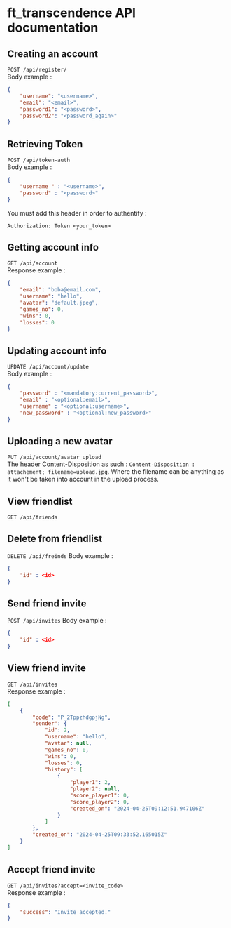 # ft_transcendence API documentation

## Creating an account

`POST /api/register/` \
Body example :
```json
{
    "username": "<username>",
    "email": "<email>",
    "password1": "<password>",
    "password2": "<password_again>"
}
```

## Retrieving Token

`POST /api/token-auth` \
Body example :
```json
{
    "username " : "<username>",
    "password" : "<password>"
}
```

You must add this header in order to authentify :
```
Authorization: Token <your_token>
```

## Getting account info

`GET /api/account` \
Response example : 
```json
{
	"email": "boba@email.com",
	"username": "hello",
	"avatar": "default.jpeg",
	"games_no": 0,
	"wins": 0,
	"losses": 0
}
```

## Updating account info
`UPDATE /api/account/update` \
Body example :
```json
{
    "password" : "<mandatory:current_password>",
    "email" : "<optional:email>",
    "username" : "<optional:username>",
    "new_password" : "<optional:new_password>"
}
```

## Uploading a new avatar
`PUT /api/account/avatar_upload` \
The header Content-Disposition as such : `Content-Disposition : attachement; filename=upload.jpg`. Where the filename can be anything as it won't be taken into account in the upload process.

## View friendlist
`GET /api/friends`

## Delete from friendlist
`DELETE /api/freinds`
Body example :
```json
{
    "id" : <id>
}
```

## Send friend invite
`POST /api/invites`
Body example :
```json
{
    "id" : <id>
}
```

## View friend invite
`GET /api/invites` \
Response example :
```json
[
	{
		"code": "P_2TppzhdgpjNg",
		"sender": {
			"id": 2,
			"username": "hello",
			"avatar": null,
			"games_no": 0,
			"wins": 0,
			"losses": 0,
			"history": [
				{
					"player1": 2,
					"player2": null,
					"score_player1": 0,
					"score_player2": 0,
					"created_on": "2024-04-25T09:12:51.947106Z"
				}
			]
		},
		"created_on": "2024-04-25T09:33:52.165015Z"
	}
]
```
## Accept friend invite
`GET /api/invites?accept=<invite_code>` \
Response example :
```json
{
	"success": "Invite accepted."
}
```

